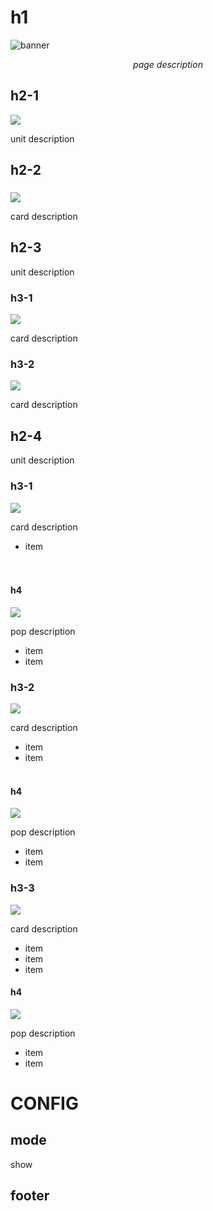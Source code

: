 # h1

![banner](image/banner.jpg)

<center><i>page description</i></center>

## h2-1

![](image/shirt.svg)

unit description

## h2-2

###

![](image/teacher.svg)

card description

## h2-3

unit description

### h3-1

![](image/record.svg)

card description

### h3-2

![](image/record.svg)

card description

## h2-4

unit description

### h3-1

![](image/cart.svg)

card description

- item
  <br>
  <br>
  <br>

#### h4

![](image/record.svg)

pop description

- item
- item

### h3-2

![](image/cart.svg)

card description

- item
- item
  <br>
  <br>

#### h4

![](image/record.svg)

pop description

- item
- item

### h3-3

![](image/cart.svg)

card description

- item
- item
- item

#### h4

![](image/record.svg)

pop description

- item
- item

# CONFIG

## mode

show

## footer
